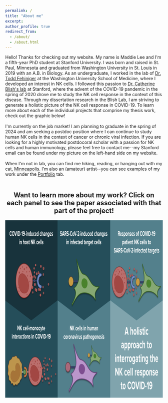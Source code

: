 ```yaml
---
permalink: /
title: "About me"
excerpt: 
author_profile: true
redirect_from: 
  - /about/
  - /about.html
---
```

Hello! Thanks for checking out my website. My name is Maddie Lee and I'm a fifth-year PhD student at Stanford University. I was born and raised in St. Paul, Minnesota and graduated from Washington University in St. Louis in 2019 with an A.B. in Biology. As an undergraduate, I worked in the lab of <a href="https://www.fehnigerlab.org/">Dr. Todd Fehiniger</a> at the Washington University School of Medicine, where I developed an interest in NK cells. I followed this passion to <a href="https://med.stanford.edu/blishlab.html">Dr. Catherine Blish's lab</a> at Stanford, where the advent of the COVID-19 pandemic in the spring of 2020 drove me to study the NK cell response in the context of this disease. Through my dissertation research in the Blish Lab, I am striving to generate a holistic picture of the NK cell response in COVID-19. To learn more about each of the individual projects that comprise my thesis work, check out the graphic below!
<br>
<br>
I'm currently on the job market! I am planning to graduate in the spring of 2024 and am seeking a postdoc position where I can continue to study human NK cells in the context of cancer or chronic viral infection. If you are looking for a highly motivated postdocoral scholar with a passion for NK cells and human immunology, please feel free to contact me--my Stanford email can be found under my picture on the left-hand side on my website.
<br>
<br>
When I'm not in lab, you can find me hiking, reading, or hanging out with my cat, <a href="/files/minne!.jpg">Minneapolis</a>. I'm also an (amateur) artist--you can see examples of my work under the <a href="https://mjanelee.github.io/portfolio/">Portfolio</a> tab.
<br>
<br>
<html>
<body>
     <center>
      <h2>Want to learn more about my work? Click on each panel to see the paper associated with that part of the project!</h2>
<!-- Image Map Generated by http://www.image-map.net/ -->
<img src="/files/Graphic_full.png" usemap="#image-map"
  width="1000"
  height="567">

<map name="image-map">
    <area target="" alt="Multi-Omic paper" title="Multi-Omic paper" href="https://mjanelee.github.io/publication/multi-omic_profiling" coords="0,0,250,240" shape="rect">
    <area target="" alt="NK Evasion paper" title="NK Evasion paper" href="https://mjanelee.github.io/publication/SARS-CoV-2_NK_escape" coords="260,0,500,240" shape="rect">
    <area target="" alt="COVID NK review" title="COVID NK review" href="[https://www.nature.com/articles/s41590-023-01560-8](https://mjanelee.github.io/publication/COVID_NK_review)https://mjanelee.github.io/publication/COVID_NK_review" coords="500,240,1000,567" shape="rect">



